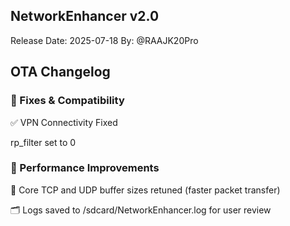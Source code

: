 ## NetworkEnhancer v2.0
Release Date: 2025-07-18
By: @RAAJK20Pro

## OTA Changelog

### 🔧 Fixes & Compatibility

✅ VPN Connectivity Fixed

rp_filter set to 0

### 🚀 Performance Improvements

📡 Core TCP and UDP buffer sizes retuned (faster packet transfer)

🗂️ Logs saved to /sdcard/NetworkEnhancer.log for user review
